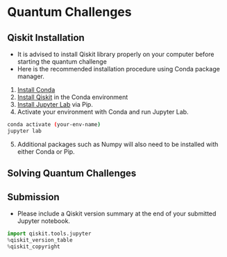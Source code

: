 # Quantum Challenges

## Qiskit Installation

- It is advised to install Qiskit library properly on your computer before starting the quantum challenge
- Here is the recommended installation procedure using Conda package manager.
1. [Install Conda](https://conda.io/projects/conda/en/latest/user-guide/install/index.html) 
2. [Install Qiskit](https://qiskit.org/documentation/getting_started.html) in the Conda environment
3. [Install Jupyter Lab](https://jupyter.org/install) via Pip.
4. Activate your environment with Conda and run Jupyter Lab.
```bash
conda activate (your-env-name)
jupyter lab
```
5. Additional packages such as Numpy will also need to be installed with either Conda or Pip.

## Solving Quantum Challenges

## Submission
- Please include a Qiskit version summary at the end of your submitted Jupyter notebook.
```python
import qiskit.tools.jupyter
%qiskit_version_table
%qiskit_copyright
```
